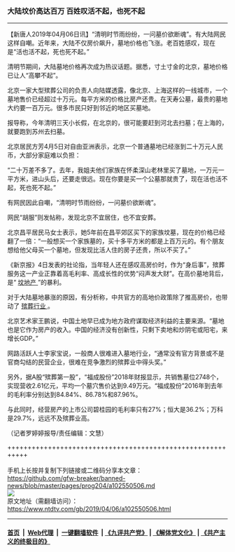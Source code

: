 ### 大陆坟价高达百万 百姓叹活不起，也死不起
------------------------

<div class="post_content" itemprop="articleBody">
 <p>
  【新唐人2019年04月06日讯】“清明时节雨纷纷，一问墓价欲断魂”。有大陆网民这样自嘲。近年来，大陆不仅房价飙升，墓地价格也飞涨。老百姓感叹，现在是“活也活不起，死也死不起。”
 </p>
 <p>
  清明节期间，大陆墓地价格再次成为热议话题。据悉，寸土寸金的北京，墓地价格已让人“高攀不起”。
 </p>
 <p>
  北京一家大型殡葬公司的负责人向陆媒透露，像北京、上海这样的一线城市，一个墓地售价已经超过十万元。每平方米的价格比房产还贵。在天寿公墓，最贵的墓地大约要一百万元。很多市民只好到邻近的地区买墓地。
 </p>
 <p>
  报导称，今年清明三天小长假，在北京的，很可能要赶到河北去扫墓；在上海的，就要跑到苏州去扫墓。
 </p>
 <p>
  北京居民方芳4月5日对自由亚洲表示，北京一个普通墓地已经涨到二十万元人民币，大部分家庭难以负担：
 </p>
 <p>
  “二十万差不多了。去年，我姐夫他们家族在怀柔深山老林里买了墓地，一万元一平方米，进山头后，还要走很远。现在你要是买一个公墓那就贵了，现在活也活不起，死也死不起。”
 </p>
 <p>
  有网民因此自嘲，“清明时节雨纷纷，一问墓价欲断魂”。
 </p>
 <p>
  网民“胡服”则发帖称，发现北京不宜居住，也不宜安葬。
 </p>
 <p>
  北京昌平居民马女士表示，她5年前在昌平郊区买下的家族坟墓，现在的价格已经翻了一倍：“一般想买一个家族墓的，买十多平方米的都是上百万元的。有个朋友想给他父母买一个墓地，但发现比活人住的房子还贵，所以不买了。”
 </p>
 <p>
  《新京报》4日发表的社论指，当年轻人还在感叹高房价时，作为“身后事”，殡葬服务这一产业正靠着高毛利率、高成长性的优势“闷声发大财”。在高价墓地背后，是“
  <a href="https://www.ntdtv.com/gb/坟地产.htm">
   坟地产
  </a>
  ”的暴利。
 </p>
 <p>
  对于大陆墓地暴涨的原因，有分析称，中共官方的高地价政策除了推高房价，也带动了
  <a href="https://www.ntdtv.com/gb/殡葬行业.htm">
   殡葬行业
  </a>
  。
 </p>
 <p>
  北京艺术家王鹏说，中国土地早已成为地方政府谋取经济利益的主要来源。“墓地也是它作为房产的收入。中国的经济没有创新性，只剩下卖地和炒阴宅或阳宅，来增长GDP。”
 </p>
 <p>
  网路活跃人士李家宝说，一般商人很难进入墓地行业，“通常没有官方背景或不是官商勾结的民营企业，很难在竞争激烈的殡葬业中得头奖。”
 </p>
 <p>
  另外，据A股“殡葬第一股”，“福成股份”2018年财报显示，共销售墓位2748个，实现营收2.61亿元，平均一个墓穴售价达到9.49万元。“福成股份”2016年到去年的毛利率分别达到84.84%、86.78%和87.96%。
 </p>
 <p>
  与此同时，经营房产的上市公司碧桂园的毛利率只有27%；恒大是36.2%；万科是29.7%，远远不及殡葬业高。
 </p>
 <p>
  （记者罗婷婷报导/责任编辑：文慧）
 </p>
 <div class="single_ad">
 </div>
</div>

+++++++++++++++++++++++++++++++++++++++++++++++++++++++++++<br/><br/>
手机上长按并复制下列链接或二维码分享本文章：<br/>
https://github.com/gfw-breaker/banned-news/blob/master/pages/prog204/a102550506.md <br/>
<a href='https://github.com/gfw-breaker/banned-news/blob/master/pages/prog204/a102550506.md'><img src='https://github.com/gfw-breaker/banned-news/blob/master/pages/prog204/a102550506.md.png'/></a> <br/>
原文地址（需翻墙访问）：https://www.ntdtv.com/gb/2019/04/06/a102550506.html


------------------------
#### [首页](https://github.com/gfw-breaker/banned-news/blob/master/README.md) &nbsp;|&nbsp; [Web代理](https://github.com/labour-camp/helloworld) &nbsp;|&nbsp; [一键翻墙软件](https://github.com/gfw-breaker/nogfw/blob/master/README.md) &nbsp;| [《九评共产党》](https://github.com/gfw-breaker/9ping.md/blob/master/README.md#九评之一评共产党是什么) | [《解体党文化》](https://github.com/gfw-breaker/jtdwh.md/blob/master/README.md) | [《共产主义的终极目的》](https://github.com/gfw-breaker/gczydzjmd.md/blob/master/README.md)

